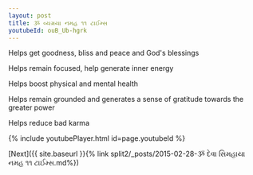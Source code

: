 ```yaml
---
layout: post
title: ૐ વ્યગ્રયા નમહ ૧૧ ટાઈમ્સ
youtubeId: ouB_Ub-hgrk
---
```

 
 
Helps get goodness, bliss and peace and God's blessings
 
Helps remain focused, help generate inner energy 
 
Helps boost physical and mental health 
 
Helps remain grounded and generates a sense of gratitude towards the greater power 
 
Helps reduce bad karma
 
 
 
 


{% include youtubePlayer.html id=page.youtubeId %}
 
[Next]({{ site.baseurl }}{% link  split2/_posts/2015-02-28-ૐ દેવા સિમહાયા નમહ ૧૧ ટાઈમ્સ.md%})
 
